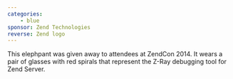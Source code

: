 ```yaml
---
categories:
    - blue
sponsor: Zend Technologies
reverse: Zend logo
---
```

This elephpant was given away to attendees at ZendCon 2014. It wears a pair of glasses
with red spirals that represent the Z-Ray debugging tool for Zend Server.

